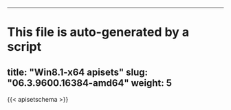 
---
# This file is auto-generated by a script
title: "Win8.1-x64 apisets"
slug: "06.3.9600.16384-amd64"
weight: 5
---

{{< apisetschema >}}

